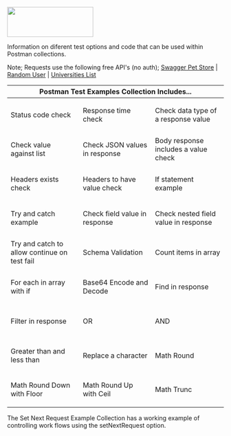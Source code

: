 <img src="https://user-images.githubusercontent.com/86320001/151955989-cf6ac46d-790f-423f-892d-4425759159cd.png" 
     width="200" 
     height="70" />
     
Information on diferent test options and code that can be used within Postman collections.

Note; Requests use the following free API's (no auth); 
[Swagger Pet Store](https://virtserver.swaggerhub.com/w4dd325/test/1.0.0/pet/0) | 
[Random User](https://randomuser.me/api/) | 
[Universities List](http://universities.hipolabs.com/search?country=United+States)

<table width=100%>
    <thead>
        <tr>
            <th colspan=3>Postman Test Examples Collection Includes...</th>
        </tr>
    </thead>
    <tbody>
        <tr height=80>
            <td width="33%">Status code check</td>
            <td width="33%">Response time check</td>
            <td width="33%">Check data type of a response value</td>
        </tr>
        <tr height=80>
            <td width="33%">Check value against list</td>
            <td width="33%">Check JSON values in response</td>
            <td width="33%">Body response includes a value check</td>
        </tr>
        <tr height=80>
            <td width="33%">Headers exists check</td>
            <td width="33%">Headers to have value check</td>
            <td width="33%">If statement example</td>
        </tr>
        <tr height=80>
            <td width="33%">Try and catch example</td>
            <td width="33%">Check field value in response</td>
            <td width="33%">Check nested field value in response</td>
        </tr>
        <tr height=80>
            <td width="33%">Try and catch to allow continue on test fail</td>
            <td width="33%">Schema Validation</td>
            <td width="33%">Count items in array</td>
        </tr>
        <tr height=80>
            <td width="33%">For each in array with if</td>
            <td width="33%">Base64 Encode and Decode</td>
            <td width="33%">Find in response</td>
        </tr>
        <tr height=80>
            <td width="33%">Filter in response</td>
            <td width="33%">OR</td>
            <td width="33%">AND</td>
        </tr>
        <tr height=80>
            <td width="33%">Greater than and less than</td>
            <td width="33%">Replace a character</td>
            <td width="33%">Math Round</td>
        </tr>
        <tr height=80>
            <td width="33%">Math Round Down with Floor</td>
            <td width="33%">Math Round Up with Ceil</td>
            <td width="33%">Math Trunc</td>
        </tr>
    </tbody>
</table>

The Set Next Request Example Collection has a working example of controlling work flows using the setNextRequest option.

